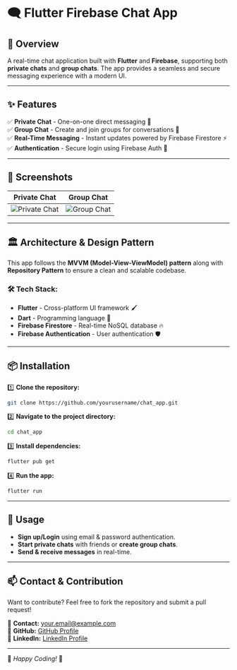 # 🗨️ Flutter Firebase Chat App

## 🚀 Overview
A real-time chat application built with **Flutter** and **Firebase**, supporting both **private chats** and **group chats**. The app provides a seamless and secure messaging experience with a modern UI.

---

## ✨ Features

✅ **Private Chat** - One-on-one direct messaging 📩  
✅ **Group Chat** - Create and join groups for conversations 👥  
✅ **Real-Time Messaging** - Instant updates powered by Firebase Firestore ⚡  
✅ **Authentication** - Secure login using Firebase Auth 🔑  
 

---

## 📸 Screenshots

| Private Chat | Group Chat |
|-------------|-----------|
| ![Private Chat](path_to_private_chat_screenshot) | ![Group Chat](path_to_group_chat_screenshot) |

---

## 🏛️ Architecture & Design Pattern

This app follows the **MVVM (Model-View-ViewModel) pattern** along with **Repository Pattern** to ensure a clean and scalable codebase.

### 🛠️ Tech Stack:
- **Flutter** - Cross-platform UI framework 🖌️
- **Dart** - Programming language 📝
- **Firebase Firestore** - Real-time NoSQL database 🔥
- **Firebase Authentication** - User authentication 🛡️


---

## 📦 Installation

1️⃣ **Clone the repository:**
```bash
git clone https://github.com/yourusername/chat_app.git
```

2️⃣ **Navigate to the project directory:**
```bash
cd chat_app
```

3️⃣ **Install dependencies:**
```bash
flutter pub get
```

4️⃣ **Run the app:**
```bash
flutter run
```

---

## 🚀 Usage

- **Sign up/Login** using email & password authentication.
- **Start private chats** with friends or **create group chats**.
- **Send & receive messages** in real-time.

---

## 📫 Contact & Contribution

Want to contribute? Feel free to fork the repository and submit a pull request!

📩 **Contact:** [your.email@example.com](mailto:sabahmohamed3312@example.com)  
🔗 **GitHub:** [GitHub Profile](https://github.com/SABAHMOHAMEDD)  
💼 **LinkedIn:** [LinkedIn Profile](https://www.linkedin.com/in/sabah-mohamed-39320721a/)  

---

🚀 *Happy Coding!* 🎉

